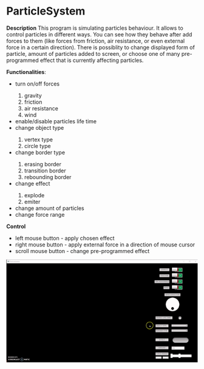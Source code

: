 # ParticleSystem

**Description**
This program is simulating particles behaviour. It allows to control particles in different ways. You can see how they behave after
add forces to them (like forces from friction, air resistance, or even external force in a certain direction). There is possiblity
to change displayed form of particle, amount of particles added to screen, or choose one of many pre-programmed
effect that is currently affecting particles.

**Functionalities**:
<ul>
<li> turn on/off forces </li>
<ol>
  <li> gravity </li>
  <li> friction </li>
  <li> air resistance </li>
  <li> wind </li>
</ol>
<li> enable/disable particles life time </li>
<li> change object type </li>
<ol>
  <li> vertex type </li>
  <li> circle type </li>
</ol>
<li> change border type </li>
<ol>
  <li> erasing border </li>
  <li> transition border </li>
  <li> rebounding border </li>
</ol>
<li> change effect </li>
<ol>
  <li> explode </li>
  <li> emiter </li>
</ol>
<li> change amount of particles </li>
<li> change force range </li>
</ul>

**Control**
- left mouse button - apply chosen effect
- right mouse button - apply external force in a direction of mouse cursor
- scroll mouse button - change pre-programmed effect

![](content/ParticleSystem.gif)
